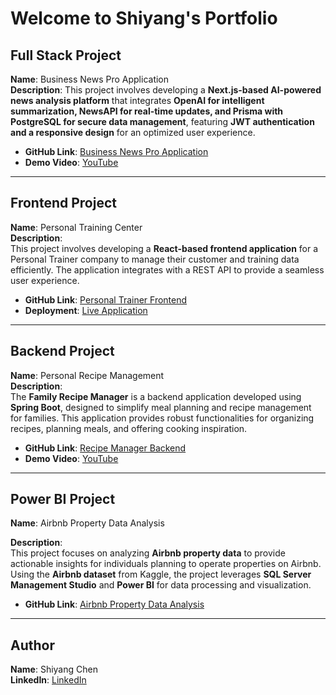 
# Welcome to Shiyang's Portfolio

## Full Stack Project  
**Name**: Business News Pro Application  
**Description**: 
This project involves developing a **Next.js-based AI-powered news analysis platform** that integrates **OpenAI for intelligent summarization, NewsAPI for real-time updates, and Prisma with PostgreSQL for secure data management**, featuring **JWT authentication and a responsive design** for an optimized user experience.

- **GitHub Link**: [Business News Pro Application](https://github.com/ChenFangFangFang/newsApp)  
- **Demo Video**: [YouTube](https://youtu.be/yQ1RcKMmhhg)  

---

## Frontend Project  
**Name**: Personal Training Center  
**Description**:  
This project involves developing a **React-based frontend application** for a Personal Trainer company to manage their customer and training data efficiently. The application integrates with a REST API to provide a seamless user experience.  

- **GitHub Link**: [Personal Trainer Frontend](https://github.com/ChenFangFangFang/Personal-Trainer)  
- **Deployment**: [Live Application](https://main.d244twoe51dy5.amplifyapp.com/customer)  

---

## Backend Project  
**Name**: Personal Recipe Management  
**Description**:  
The **Family Recipe Manager** is a backend application developed using **Spring Boot**, designed to simplify meal planning and recipe management for families. This application provides robust functionalities for organizing recipes, planning meals, and offering cooking inspiration.  

- **GitHub Link**: [Recipe Manager Backend](https://github.com/ChenFangFangFang/recipemanager)  
- **Demo Video**: [YouTube](https://youtu.be/5liYGy9QdlA)
---

## Power BI Project  
**Name**: Airbnb Property Data Analysis  

**Description**:  
This project focuses on analyzing **Airbnb property data** to provide actionable insights for individuals planning to operate properties on Airbnb. Using the **Airbnb dataset** from Kaggle, the project leverages **SQL Server Management Studio** and **Power BI** for data processing and visualization.  

- **GitHub Link**: [Airbnb Property Data Analysis](https://github.com/ChenFangFangFang/Portfolio/tree/main/Data_Analysis/Airbnb_property_Data_Analysis)  


---

## Author  
**Name**: Shiyang Chen  
**LinkedIn**:  [LinkedIn](www.linkedin.com/in/shiyangchen0430)

